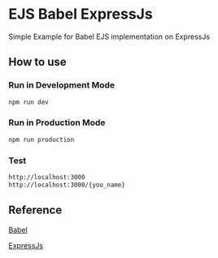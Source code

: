 # EJS Babel ExpressJs

Simple Example for Babel EJS implementation on ExpressJs

## How to use

### Run in Development Mode

```bash
npm run dev
```

### Run in Production Mode

```bash
npm run production
```

### Test

```bash
http://localhost:3000
http://localhost:3000/{you_name}
```

## Reference

[Babel](https://babeljs.io/)

[ExpressJs](https://expressjs.com)